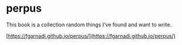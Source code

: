 # perpus

This book is a collection random things I've found and want to write.

[https://fgarnadi.github.io/perpus/](https://fgarnadi.github.io/perpus/)
